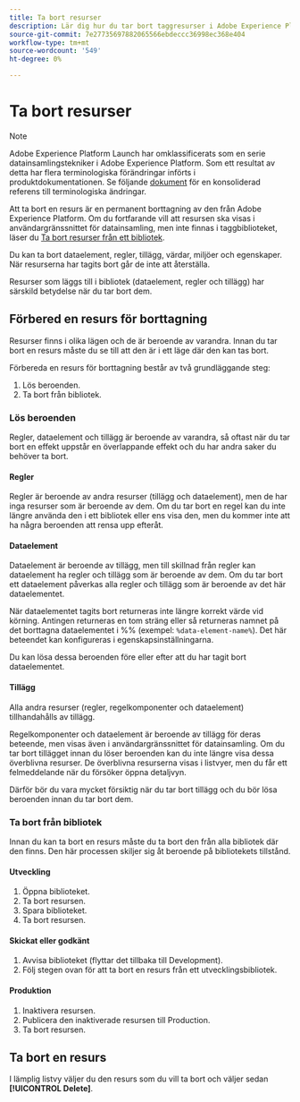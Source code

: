 ```yaml
---
title: Ta bort resurser
description: Lär dig hur du tar bort taggresurser i Adobe Experience Platform.
source-git-commit: 7e27735697882065566ebdeccc36998ec368e404
workflow-type: tm+mt
source-wordcount: '549'
ht-degree: 0%

---
```


# Ta bort resurser

>[!NOTE]
>
>Adobe Experience Platform Launch har omklassificerats som en serie datainsamlingstekniker i Adobe Experience Platform. Som ett resultat av detta har flera terminologiska förändringar införts i produktdokumentationen. Se följande [dokument](../../term-updates.md) för en konsoliderad referens till terminologiska ändringar.

Att ta bort en resurs är en permanent borttagning av den från Adobe Experience Platform. Om du fortfarande vill att resursen ska visas i användargränssnittet för datainsamling, men inte finnas i taggbiblioteket, läser du [Ta bort resurser från ett bibliotek](remove-resources-from-library.md).

Du kan ta bort dataelement, regler, tillägg, värdar, miljöer och egenskaper. När resurserna har tagits bort går de inte att återställa.

Resurser som läggs till i bibliotek (dataelement, regler och tillägg) har särskild betydelse när du tar bort dem.

## Förbered en resurs för borttagning

Resurser finns i olika lägen och de är beroende av varandra. Innan du tar bort en resurs måste du se till att den är i ett läge där den kan tas bort.

Förbereda en resurs för borttagning består av två grundläggande steg:

1. Lös beroenden.
1. Ta bort från bibliotek.

### Lös beroenden

Regler, dataelement och tillägg är beroende av varandra, så oftast när du tar bort en effekt uppstår en överlappande effekt och du har andra saker du behöver ta bort.

#### Regler

Regler är beroende av andra resurser (tillägg och dataelement), men de har inga resurser som är beroende av dem. Om du tar bort en regel kan du inte längre använda den i ett bibliotek eller ens visa den, men du kommer inte att ha några beroenden att rensa upp efteråt.

#### Dataelement

Dataelement är beroende av tillägg, men till skillnad från regler kan dataelement ha regler och tillägg som är beroende av dem. Om du tar bort ett dataelement påverkas alla regler och tillägg som är beroende av det här dataelementet.

När dataelementet tagits bort returneras inte längre korrekt värde vid körning. Antingen returneras en tom sträng eller så returneras namnet på det borttagna dataelementet i %% (exempel: `%data-element-name%`). Det här beteendet kan konfigureras i egenskapsinställningarna.

Du kan lösa dessa beroenden före eller efter att du har tagit bort dataelementet.

#### Tillägg

Alla andra resurser (regler, regelkomponenter och dataelement) tillhandahålls av tillägg.

Regelkomponenter och dataelement är beroende av tillägg för deras beteende, men visas även i användargränssnittet för datainsamling. Om du tar bort tillägget innan du löser beroenden kan du inte längre visa dessa överblivna resurser. De överblivna resurserna visas i listvyer, men du får ett felmeddelande när du försöker öppna detaljvyn.

Därför bör du vara mycket försiktig när du tar bort tillägg och du bör lösa beroenden innan du tar bort dem.

### Ta bort från bibliotek

Innan du kan ta bort en resurs måste du ta bort den från alla bibliotek där den finns. Den här processen skiljer sig åt beroende på bibliotekets tillstånd.

#### Utveckling

1. Öppna biblioteket.
1. Ta bort resursen.
1. Spara biblioteket.
1. Ta bort resursen.

#### Skickat eller godkänt

1. Avvisa biblioteket (flyttar det tillbaka till Development).
1. Följ stegen ovan för att ta bort en resurs från ett utvecklingsbibliotek.

#### Produktion

1. Inaktivera resursen.
1. Publicera den inaktiverade resursen till Production.
1. Ta bort resursen.

## Ta bort en resurs

I lämplig listvy väljer du den resurs som du vill ta bort och väljer sedan **[!UICONTROL Delete]**.
